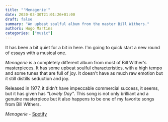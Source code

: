 ```yaml
---
title: "'Menagerie'"
date: 2020-03-30T21:01:26+01:00
draft: false
summary: "An upbeat soulful album from the master Bill Withers."
authors: Hugo Martins
categories: ["music"]
---
```


It has been a bit quiet for a bit in here. I'm going to quick start a new round of essays with a musical one.

_Menagerie_ is a completely different album from most of Bill Wither's masterpieces. It has some upbeat soulful characteristics, with a high tempo and some tunes that are full of joy. It doesn't have as much raw emotion but it still distills seduction and joy.

Released in 1977, it didn't have impeccable commercial success, it seems, but it has given has _"Lovely Day"_. This song is not only brilliant and a genuine masterpiece but it also happens to be one of my favorite songs from Bill Withers.

_Menagerie_ - [Spotify](https://open.spotify.com/album/3QjPTUI6UcPr5m9RujkO3c?si=imJXRB4ORG-W9pLUscvHNQ)

